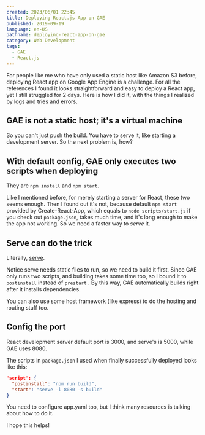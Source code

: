 ```yaml
---
created: 2023/06/01 22:45
title: Deploying React.js App on GAE
published: 2019-09-19
language: en-US
pathname: deploying-react-app-on-gae
category: Web Development
tags:
  - GAE
  - React.js
---
```

For people like me who have only used a static host like Amazon S3 before, deploying React app on Google App Engine is a challenge. For all the references I found it looks straightforward and easy to deploy a React app, yet I still struggled for 2 days. Here is how I did it, with the things I realized by logs and tries and errors.

## GAE is not a static host; it's a virtual machine

So you can't just push the build. You have to serve it, like starting a development server. So the next problem is, how?

## With default config, GAE only executes two scripts when deploying

They are `npm install` and `npm start`.

Like I mentioned before, for merely starting a server for React, these two seems enough. Then I found out it's not, because default `npm start` provided by Create-React-App, which equals to `node scripts/start.js` if you check out `package.json`, takes much time, and it's long enough to make the app not working. So we need a faster way to _serve_ it.

## Serve can do the trick

Literally, [serve](notion://www.notion.so/asukachikaru/%5B%3Chttps://github.com/zeit/serve%3E%5D(%3Chttps://github.com/zeit/serve%3E)).

Notice serve needs static files to run, so we need to build it first. Since GAE only runs two scripts, and building takes some time too, so I bound it to `postinstall` instead of `prestart` . By this way, GAE automatically builds right after it installs dependencies.

You can also use some host framework (like express) to do the hosting and routing stuff too.

## Config the port

React development server default port is 3000, and serve's is 5000, while GAE uses 8080.

The scripts in `package.json` I used when finally successfully deployed looks like this:

```json
"script": {
  "postinstall": "npm run build",
  "start": "serve -l 8080 -s build"
}
```

You need to configure app.yaml too, but I think many resources is talking about how to do it.

I hope this helps!
